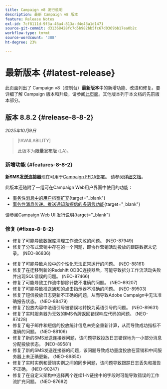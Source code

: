 ```yaml
---
title: Campaign v8 发行说明
description: 最新 Campaign v8 版本
feature: Release Notes
exl-id: 7cf8111d-9f3a-46a4-813a-d4e43a1d1471
source-git-commit: d31368428fc7d5b982bb5fc67d0369bb17ea0b2c
workflow-type: tm+mt
source-wordcount: '388'
ht-degree: 23%

---
```


# 最新版本 {#latest-release}

此页面列出了 Campaign v8（控制台）**最新版本**&#x200B;中的新增功能、改进和修复。要详细了解 Campaign 版本和升级，请参阅[此页面](upgrades.md)。其他版本列于本文档的先前版本部分。

## 版本 8.8.2 {#release-8-8-2}

_2025年10月9日_

>[!AVAILABILITY]
>
>此版本为&#x200B;**限量发布版** (LA)。

### 新增功能 {#features-8-8-2}

**新SMS发送连接器**&#x200B;现在可用于[Campaign FFDA部署](../architecture/enterprise-deployment.md)。 请参阅[详细文档](../send/sms/sms.md)。

此版本还随附了一组可在Campaign Web用户界面中使用的功能：

* [事务性消息中的用户档案扩充](https://experienceleague.adobe.com/docs/campaign-web/v8/msg/transactional-messages/profile-enrichment.html?lang=zh-Hans){target="_blank"}
* [事务性消息传递、推送通知和短信的多语言功能](https://experienceleague.adobe.com/docs/campaign-web/v8/msg/multilingual.html?lang=zh-Hans){target="_blank"}

请参阅Campaign Web UI [发行说明](https://experienceleague.adobe.com/docs/campaign-web/v8/release-notes/release-notes.html?lang=zh-hans){target="_blank"}

### 修复 {#fixes-8-8-2}

<!--
* Fixed an issue which prevented dynamic reporting from being available for transactional messages.
-->
* 修复了可能导致数据库清理工作流失败的问题。 (NEO-87949)
* 修复了分布式营销中存在的一个问题，即协作营销活动投放的跟踪数据未记录。 (NEO-86836)
<!--
* Issue SMS2.0 with FFDA Continuous Deliveries (NEO-88785)
-->
* 修复了可能导致片段中的个性化无法正常运行的问题。 (NEO-88161)
* 修复了在迁移到新的Redshift ODBC连接器后，可能导致拆分工作流活动失败并出现SQL错误的问题。 (NEO-87466)
* 修复了可能导致工作流中排除计数不准确的问题。 (NEO-89207)
* 修复了可能导致推送通知的点击指示器不准确的问题。 (NEO-89503)
* 修复了短信投放日志更新不正确的问题，从而导致Adobe Campaign中无法准确报告状态。 (NEO-88479)
* 修复了投放内容中法语引号被错误地转换为英语引号的问题。 (NEO-89631)
* 修复了实时服务器为无效的IMS令牌返回错误响应代码的问题。 (NEO-87428)
* 修复了电子邮件和短信的投放统计信息未完全重新计算，从而导致成功指标不准确的问题。 (NEO-88106)
* 修复了新的SMS发送连接器问题，该问题导致投放日志错误地为一小部分消息分配投放状态。 (NEO-89581)
* 修复了新的SMS发送连接器的问题，该问题导致成功量度投放在营销和中间服务器上未正确更新。 (NEO-89850)
* 修复了实时实例和营销实例之间的同步问题，该问题导致跟踪日志丢失和报告不正确。 (NEO-90247)
* 修复了在自定义架构中选择两个连续1-N链接中的字段时可能导致错误的工作流扩充问题。 (NEO-87682)

